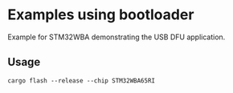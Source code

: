 # Examples using bootloader

Example for STM32WBA demonstrating the USB DFU application.

## Usage

```
cargo flash --release --chip STM32WBA65RI
```

